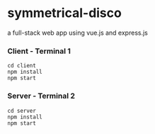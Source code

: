 # symmetrical-disco
a full-stack web app using vue.js and express.js

### Client - Terminal 1
```
cd client
npm install
npm start
```

### Server - Terminal 2
```
cd server
npm install
npm start
```

